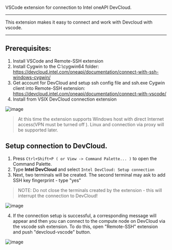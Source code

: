 VSCode extension for connection to Intel oneAPI DevCloud.

***
This extension makes it easy to connect and work with Devcloud with vscode.
***


## Prerequisites:
1. Install VSCode and Remote-SSH extension
3. Install Cygwin to the C:\cygwin64 folder: https://devcloud.intel.com/oneapi/documentation/connect-with-ssh-windows-cygwin/ 
4. Get account for DevCloud and setup ssh config file and ssh.exe Cygwin client into Remote-SSH extension: https://devcloud.intel.com/oneapi/documentation/connect-with-vscode/
5. Install from VSIX DevCloud connection extension 

![image](https://github.com/intel-innersource/frameworks.ide.vscode.extensions.oneapi-devcloud-connect/assets/40661523/76a41d80-d8d6-11eb-92f4-eb060ca845c9)



>At this time the extension supports Windows host with direct Internet access(VPN must be turned off
). Linux and connection via proxy will be supported later.

## Setup connection to DevCloud.
1. Press `Ctrl+Shift+P ( or View -> Command Palette... )` to open the Command Palette.
2. Type **Intel DevCloud** and select `Intel DevCloud: Setup connection`
3. Next, two terminals will be created. The second terminal may ask to add SSH key fingerprint - type "yes"
>NOTE: Do not close the terminals created by the extension - this will interrupt the connection to DevCloud!

![image](https://github.com/intel-innersource/frameworks.ide.vscode.extensions.oneapi-devcloud-connect/assets/40661523/fb903680-d8d8-11eb-843b-5f8a7f0290a8)


4. If the connection setup is successful, a corresponding message will appear and then you can  connect to the compute node on DevCloud via the vscode ssh extension. To do this, open "Remote-SSH" extension and push "devcloud-vscode" button.

![image](https://github.com/intel-innersource/frameworks.ide.vscode.extensions.oneapi-devcloud-connect/assets/40661523/cdabf180-d8da-11eb-8e84-493a97c4302e)

